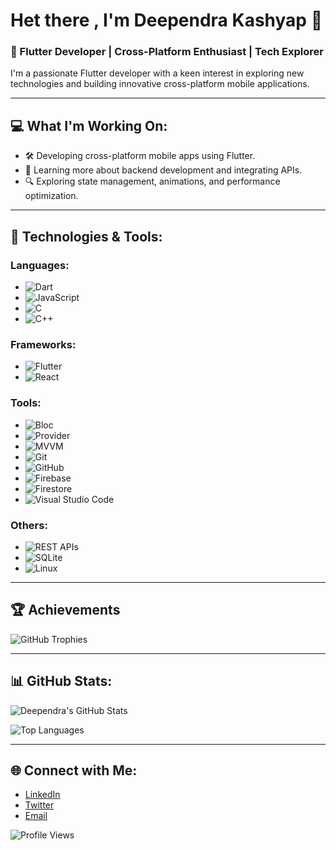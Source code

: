 # Het there , I'm Deependra Kashyap 👋

### 🚀 Flutter Developer | Cross-Platform Enthusiast | Tech Explorer

I'm a passionate Flutter developer with a keen interest in exploring new technologies and building innovative cross-platform mobile applications.

---

## 💻 What I'm Working On:
- 🛠️ Developing cross-platform mobile apps using Flutter.
- 🌱 Learning more about backend development and integrating APIs.
- 🔍 Exploring state management, animations, and performance optimization.

---

## 🔧 Technologies & Tools:

### Languages:
- ![Dart](https://img.shields.io/badge/-Dart-333333?style=flat&logo=dart)
- ![JavaScript](https://img.shields.io/badge/-JavaScript-333333?style=flat&logo=javascript)
- ![C](https://img.shields.io/badge/-C-333333?style=flat&logo=c)
- ![C++](https://img.shields.io/badge/-C++-333333?style=flat&logo=cplusplus)

### Frameworks:
- ![Flutter](https://img.shields.io/badge/-Flutter-333333?style=flat&logo=flutter)
- ![React](https://img.shields.io/badge/-ReactJs-333333?style=flat&logo=react)

### Tools:
- ![Bloc](https://img.shields.io/badge/-Bloc-333333?style=flat&logo=bloc)
- ![Provider](https://img.shields.io/badge/-Provider-333333?style=flat)
- ![MVVM](https://img.shields.io/badge/-MVVM-333333?style=flat)
- ![Git](https://img.shields.io/badge/-Git-333333?style=flat&logo=git)
- ![GitHub](https://img.shields.io/badge/-GitHub-333333?style=flat&logo=github)
- ![Firebase](https://img.shields.io/badge/-Firebase-333333?style=flat&logo=firebase)
- ![Firestore](https://img.shields.io/badge/-Firestore-333333?style=flat&logo=firebase)
- ![Visual Studio Code](https://img.shields.io/badge/-Visual%20Studio%20Code-333333?style=flat&logo=visualstudiocode)

### Others:
- ![REST APIs](https://img.shields.io/badge/-REST%20APIs-333333?style=flat)
- ![SQLite](https://img.shields.io/badge/-SQLite-333333?style=flat&logo=sqlite)
- ![Linux](https://img.shields.io/badge/-Linux-333333?style=flat&logo=linux)

---

## 🏆 Achievements 
![GitHub Trophies](https://github-profile-trophy.vercel.app/?username=deependrakashya&theme=radical)

---


## 📊 GitHub Stats:
![Deependra's GitHub Stats](https://github-readme-stats.vercel.app/api?username=deependrakashya&show_icons=true&theme=radical)

![Top Languages](https://github-readme-stats.vercel.app/api/top-langs/?username=deependrakashya&layout=compact&theme=radical)

---

## 🌐 Connect with Me:
- [LinkedIn](https://www.linkedin.com/in/deependra-kashyap-08aa74268?originalSubdomain=in)
- [Twitter](https://x.com/CodeByDeependra)
- [Email](mailto:dipendrakashyap493@gmail.com)

![Profile Views](https://komarev.com/ghpvc/?username=deependrakashya&color=blue)
